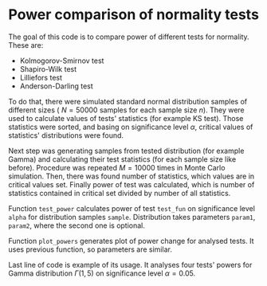# Power comparison of normality tests
 
The goal of this code is to compare power of different tests for normality. These are:
- Kolmogorov-Smirnov test
- Shapiro-Wilk test
- Lilliefors test
- Anderson-Darling test

To do that, there were simulated standard normal distribution samples of different sizes ( $N = 50000$ samples for each sample size $n$). They were used to calculate values of tests' statistics (for example KS test). Those statistics were sorted, and basing on significance level $\alpha$, critical values of statistics' distributions were found.

Next step was generating samples from tested distribution (for example Gamma) and calculating their test statistics (for each sample size like before). Procedure was repeated $M = 10000$ times in Monte Carlo simulation. Then, there was found number of statistics, which values are in critical values set. Finally power of test was calculated, which is number of statistics contained in critical set divided by number of all statistics.

Function ```test_power``` calculates power of test ```test_fun``` on significance level ```alpha``` for distribution samples ```sample```. Distribution takes parameters ```param1```, ```param2```, where the second one is optional.

Function ```plot_powers``` generates plot of power change for analysed tests. It uses previous function, so parameters are similar.

Last line of code is example of its usage. It analyses four tests' powers for Gamma distribution $\Gamma (1, 5)$ on significance level $\alpha = 0.05$.  
